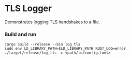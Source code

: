 # TLS Logger

Demonstrates logging TLS handshakes to a file.

### Build and run
```
cargo build --release --bin log_tls
sudo env LD_LIBRARY_PATH=$LD_LIBRARY_PATH RUST_LOG=error ./target/release/log_tls -c <path/to/config.toml>
```